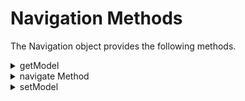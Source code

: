                         




Navigation Methods
==================

The Navigation object provides the following methods.


<details close markdown="block"><summary>getModel</summary> 

* * *

Retrieves the model for the form.

Syntax

getModel();

Parameters

None.

Return Values

Returns a JavaScript object that contains the model for the form. The model is either the model that the app previously set or the model that is retrieved from the `FormController`. This method triggers the [FormController.getModel](FormController_Events.md#getModel) event.

Remarks

This method retrieves the form's model.

Example

```
var formModel = navObject.getModel();
```

* * *

</details>
<details close markdown="block"><summary>navigate Method</summary> 

* * *

Performs a form navigation.

Syntax

navigate(  
    params);

Parameters

_params_

A JavaScript object containing key/value pairs that are passed to the target form from the current form.

Return Values

None.

Remarks

The _params_ parameter is passed to all of the lifecycle events, such as preShow, postShow, and init, on the target form.

Example

```
var x = new voltmx.mvc.Navigation(“friendlyName/formName”, model);
x.navigate(params);
```

* * *

</details>
<details close markdown="block"><summary>setModel</summary> 

* * *

Sets the model for the form being navigated to.

Syntax

setModel(  
    newModel

Parameters

newModel

A JavaScript object that holds the model for the target form.

Return Values

None.

Remarks

This method sets the model of the target form, which is the form being navigated to. It triggers the [FormController.setModel](FormController_Events.md#setModel) event.

* * *

</details>